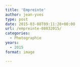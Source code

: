 ```yaml
---
title: 'Empreinte'
author: jean-yves
type: post
date: 2015-03-08T09:11:28+00:00
url: /empreinte-08032015/
categories:
  - Photographie
years:
  - 2015
format: image

---
```

